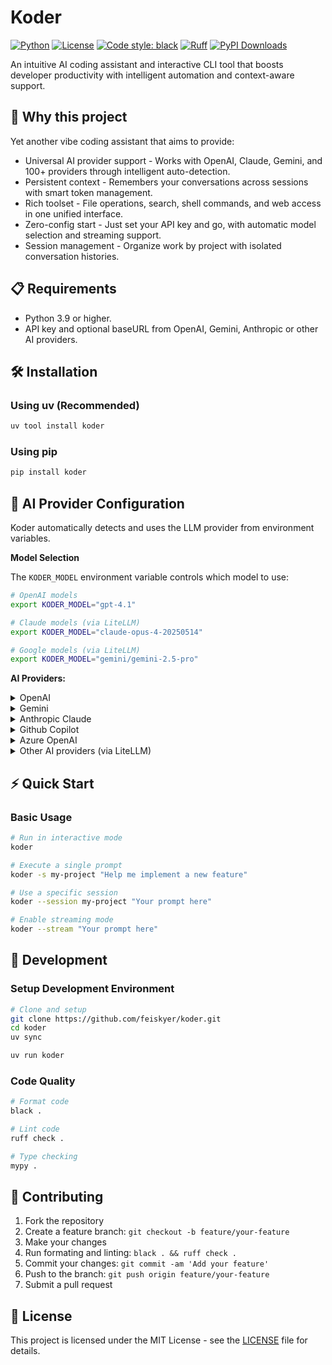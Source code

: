 # Koder

[![Python](https://img.shields.io/badge/python-3.9+-blue.svg)](https://www.python.org/downloads/) [![License](https://img.shields.io/badge/license-MIT-green.svg)](LICENSE) [![Code style: black](https://img.shields.io/badge/code%20style-black-000000.svg)](https://github.com/psf/black) [![Ruff](https://img.shields.io/endpoint?url=https://raw.githubusercontent.com/astral-sh/ruff/main/assets/badge/v2.json)](https://github.com/astral-sh/ruff) [![PyPI Downloads](https://static.pepy.tech/badge/koder)](https://pepy.tech/projects/koder)

An intuitive AI coding assistant and interactive CLI tool that boosts developer productivity with intelligent automation and context-aware support.

## 🚀 Why this project

Yet another vibe coding assistant that aims to provide:

- Universal AI provider support - Works with OpenAI, Claude, Gemini, and 100+ providers through intelligent auto-detection.
- Persistent context - Remembers your conversations across sessions with smart token management.
- Rich toolset - File operations, search, shell commands, and web access in one unified interface.
- Zero-config start - Just set your API key and go, with automatic model selection and streaming support.
- Session management - Organize work by project with isolated conversation histories.

## 📋 Requirements

- Python 3.9 or higher.
- API key and optional baseURL from OpenAI, Gemini, Anthropic or other AI providers.

## 🛠️ Installation

### Using uv (Recommended)

```sh
uv tool install koder
```

### Using pip

```bash
pip install koder
```

## 🤖 AI Provider Configuration

Koder automatically detects and uses the LLM provider from environment variables.

**Model Selection**

The `KODER_MODEL` environment variable controls which model to use:

```bash
# OpenAI models
export KODER_MODEL="gpt-4.1"

# Claude models (via LiteLLM)
export KODER_MODEL="claude-opus-4-20250514"

# Google models (via LiteLLM)
export KODER_MODEL="gemini/gemini-2.5-pro"
```

**AI Providers:**

<details>

<summary>OpenAI</summary>

```bash
# Required
export OPENAI_API_KEY="your-openai-api-key"

# Optional: Custom OpenAI-compatible endpoint
export OPENAI_BASE_URL="https://api.openai.com/v1"  # Default

# Optional: Specify model (default: gpt-4.1)
export KODER_MODEL="gpt-4o"
```

</details>

<details>

<summary>Gemini</summary>

```bash
# Required
export GEMINI_API_KEY="your-openai-api-key"

# Specify model (default: gemini/gemini-2.5-pro)
export KODER_MODEL="gemini/gemini-2.5-pro"
```

</details>

<details>

<summary>Anthropic Claude</summary>

```bash
# Anthropic Claude Opus
export ANTHROPIC_API_KEY="your-anthropic-key"
export KODER_MODEL="claude-opus-4-20250514"
```

</details>

<details>

<summary>Github Copilot</summary>

```bash
export KODER_MODEL="github_copilot/claude-sonnet-4"
```

Visit <https://github.com/login/device> and enter code XXXX-XXXXX shown in your first chat to authenticate.

</details>

<details>

<summary>Azure OpenAI</summary>

```bash
# Required
export AZURE_OPENAI_API_KEY="your-azure-api-key"
export AZURE_OPENAI_ENDPOINT="https://your-resource.openai.azure.com"
export KODER_MODEL="gpt-4o"  # Your Azure deployment model

# Optional
export AZURE_OPENAI_DEPLOYMENT="your-deployment-name"  # Defaults to KODER_MODEL
export AZURE_OPENAI_API_VERSION="2025-04-01-preview"   # Default version
```

</details>

<details>

<summary>Other AI providers (via LiteLLM)</summary>

[LiteLLM](https://docs.litellm.ai/docs/providers) supports 100+ providers including Anthropic, Google, Cohere, Hugging Face, and more:

```bash
# Google Vertex AI
export GOOGLE_APPLICATION_CREDENTIALS="your-sa-path.json"
export VERTEXAI_LOCATION="<your-region>"
export KODER_MODEL="vertex_ai/claude-sonnet-4@20250514"

# Custom OpenAI-compatible endpoints
export OPENAI_API_KEY="your-key"
export OPENAI_BASE_URL="https://your-custom-endpoint.com/v1"
export KODER_MODEL="openai/<your-model-name>"
```

</details>

## ⚡ Quick Start

### Basic Usage

```bash
# Run in interactive mode
koder

# Execute a single prompt
koder -s my-project "Help me implement a new feature"

# Use a specific session
koder --session my-project "Your prompt here"

# Enable streaming mode
koder --stream "Your prompt here"
```

## 🧪 Development

### Setup Development Environment

```bash
# Clone and setup
git clone https://github.com/feiskyer/koder.git
cd koder
uv sync

uv run koder
```

### Code Quality

```bash
# Format code
black .

# Lint code
ruff check .

# Type checking
mypy .
```

## 🤝 Contributing

1. Fork the repository
2. Create a feature branch: `git checkout -b feature/your-feature`
3. Make your changes
4. Run formating and linting: `black . && ruff check .`
5. Commit your changes: `git commit -am 'Add your feature'`
6. Push to the branch: `git push origin feature/your-feature`
7. Submit a pull request

## 📄 License

This project is licensed under the MIT License - see the [LICENSE](LICENSE) file for details.
